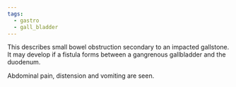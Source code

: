 ```yaml
---
tags:
  - gastro
  - gall_bladder
---
```

This describes small bowel obstruction secondary to an impacted gallstone. It may develop if a fistula forms between a gangrenous gallbladder and the duodenum.

Abdominal pain, distension and vomiting are seen.